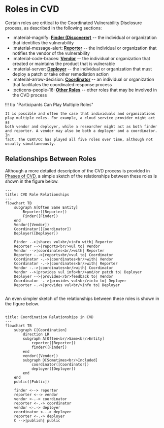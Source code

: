 # Roles in CVD

Certain roles are critical to the Coordinated Vulnerability Disclosure
process, as described in the following sections:

<div class="grid cards" markdown>

- :material-magnify: [**Finder (Discoverer)**](finder.md) -- the individual or organization that identifies the vulnerability
- :material-message-alert: [**Reporter**](reporter.md) -- the individual or organization that notifies the vendor of the vulnerability
- :material-code-braces: [**Vendor**](vendor.md) -- the individual or organization that created or maintains the product that is vulnerable
- :material-server: [**Deployer**](deployer.md) -- the individual or organization that must deploy a patch or take other remediation action
- :material-arrow-decision: [**Coordinator**](coordinator.md) -- an individual or organization that facilitates the coordinated response process
- :octicons-people-16: [**Other Roles**](other_roles.md) -- other roles that may be involved in the CVD process

</div>

!!! tip "Participants Can Play Multiple Roles"

    It is possible and often the case that individuals and organizations
    play multiple roles. For example, a cloud service provider might act as
    both vendor and deployer, while a researcher might act as both finder
    and reporter. A vendor may also be both a deployer and a coordinator. In
    fact, the CERT/CC has played all five roles over time, although not
    usually simultaneously.

## Relationships Between Roles

Although a more detailed description of the CVD process is provided in [Phases of CVD](../phases/index.md), a simple sketch of the relationships
between these roles is shown in the figure below.

```mermaid
---
title: CVD Role Relationships
---
flowchart TB
    subgraph A[Often Same Entity]
        Reporter([Reporter])
        Finder([Finder])
    end
    Vendor([Vendor])
    Coordinator([Coordinator])
    Deployer([Deployer])
        
    Finder -->|shares vul<br/>info with| Reporter
    Reporter -->|reports<br/>vul to| Vendor
    Vendor -->|coordinates<br/>with| Reporter
    Reporter -.->|reports<br/>vul to| Coordinator
    Coordinator -.->|coordinates<br/>with| Vendor
    Coordinator -.->|coordinates<br/>with| Reporter
    Vendor -.->|coordinates<br/>with| Coordinator
    Vendor -->|provides vul info<br/>and/or patch to| Deployer
    Deployer -->|provides</br>feedback to| Vendor
    Coordinator -.->|provides vul<br/>info to| Deployer
    Reporter -.->|provides vul<br/>info to| Deployer
    
```

An even simpler sketch of the relationships between these roles is shown in the figure below.

```mermaid
---
title: Coordination Relationships in CVD
---
flowchart TB
    subgraph C[Coordination]
        direction LR
        subgraph A[Often<br/>Same<br/>Entity]
            reporter([Reporter])
            finder([Finder])
        end
        vendor([Vendor])
        subgraph D[Sometimes<br/>Included]
            coordinator([Coordinator])
            deployer([Deployer])
        end
    end
    public([Public])
    
    finder <--> reporter
    reporter <--> vendor
    vendor <-.-> coordinator
    reporter <-.-> coordinator
    vendor <-.-> deployer
    coordinator <-.-> deployer
    reporter <-.-> deployer
    C -->|publish| public
```
